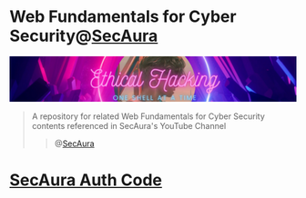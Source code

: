 # Web Fundamentals for Cyber Security@[SecAura](https://www.youtube.com/channel/UCx89Lz24SEPZpExl6OfQ0Gg)
![banner](https://raw.githubusercontent.com/SecAuraYT/HackTheBox/main/banner.PNG)
> A repository for related Web Fundamentals for Cyber Security contents referenced in SecAura's YouTube Channel
>> @[SecAura](https://www.youtube.com/channel/UCx89Lz24SEPZpExl6OfQ0Gg)

# [SecAura Auth Code](https://github.com/SecAuraYT/WebFund4Cyber/tree/main/Web%20Fundamentals%20for%20Cyber%20Security%20%20Web%20Authentication)
